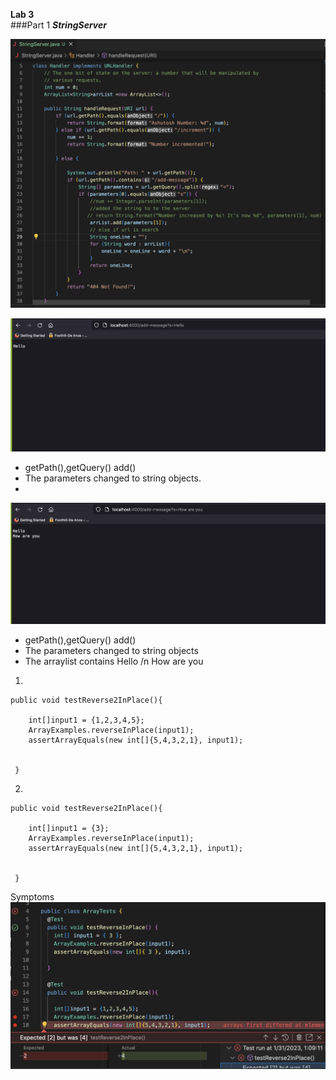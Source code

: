 **Lab 3**  
###Part 1
***StringServer***

![StringServerCode](StringServer.png)





![Hello.png](Hello.png)  
* getPath(),getQuery() add() 
* The parameters changed to string objects.
* 


![Hello+HowAreYou.png!](Hello+HowAreYou.png)
* getPath(),getQuery() add() 
* The parameters changed to string objects
* The arraylist contains Hello /n How are you


1.  
```
public void testReverse2InPlace(){

    int[]input1 = {1,2,3,4,5};
    ArrayExamples.reverseInPlace(input1);
    assertArrayEquals(new int[]{5,4,3,2,1}, input1);


 }
```
 
 
2.  
```
public void testReverse2InPlace(){

    int[]input1 = {3};
    ArrayExamples.reverseInPlace(input1);
    assertArrayEquals(new int[]{5,4,3,2,1}, input1);


 }
```
Symptoms
![junitoutput](junitoutputs.png)
  





